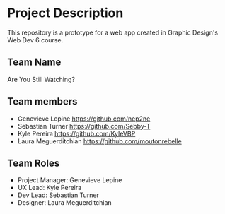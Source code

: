 # Project Description

This repository is a prototype for a web app created in Graphic Design's Web Dev 6 course.

## Team Name

Are You Still Watching?

## Team members

- Genevieve Lepine <https://github.com/nep2ne>
- Sebastian Turner <https://github.com/Sebby-T>
- Kyle Pereira <https://github.com/KyleVBP>
- Laura Meguerditchian <https://github.com/moutonrebelle>

## Team Roles

- Project Manager: Genevieve Lepine
- UX Lead: Kyle Pereira
- Dev Lead: Sebastian Turner
- Designer: Laura Meguerditchian
